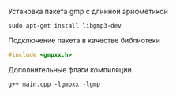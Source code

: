 Установка пакета gmp с длинной арифметикой
```consol
sudo apt-get install libgmp3-dev
```

Подключение пакета в качестве библиотеки
```C++
#include <gmpxx.h>
```

Дополнительные флаги компиляции
```consol
g++ main.cpp -lgmpxx -lgmp
```